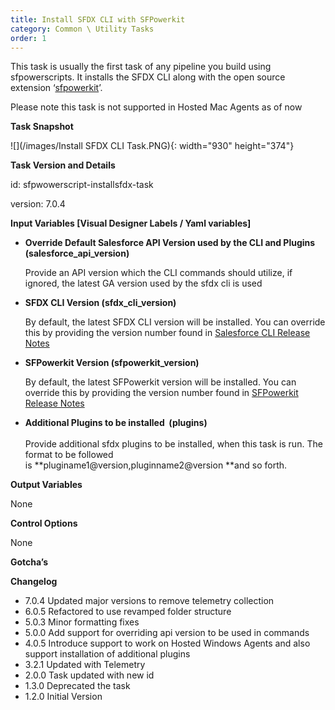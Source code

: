 ```yaml
---
title: Install SFDX CLI with SFPowerkit
category: Common \ Utility Tasks
order: 1
---
```


This task is usually the first task of any pipeline you build using sfpowerscripts. It installs the SFDX CLI along with the open source extension ‘[sfpowerkit](https://github.com/Accenture/sfpowerkit)’.&nbsp;

Please note this task is not supported in Hosted Mac Agents as of now

**Task Snapshot**

![](/images/Install SFDX CLI Task.PNG){: width="930" height="374"}

**Task Version and Details**

id: sfpwowerscript-installsfdx-task

version: 7.0.4

**Input Variables \[Visual Designer Labels / Yaml variables\]**

* **Override Default Salesforce API Version used by the CLI and Plugins (salesforce\_api\_version)**

  Provide an API version which the CLI commands should utilize, if ignored, the latest GA version used by the sfdx cli is used

* **SFDX CLI Version (sfdx\_cli\_version)**

  By default, the latest SFDX CLI version will be installed. You can override this by providing the version number found in [Salesforce CLI Release Notes](https://developer.salesforce.com/media/salesforce-cli/releasenotes.html)

* **SFPowerkit Version (sfpowerkit\_version)**

  By default, the latest SFPowerkit version will be installed. You can override this by providing the version number found in [SFPowerkit Release Notes](https://github.com/Accenture/sfpowerkit/releases)

* **Additional Plugins to be installed &nbsp;(plugins)**<br><br>Provide additional sfdx plugins to be installed, when this task is run. The format to be followed is&nbsp;**pluginame1@version,pluginname2@version&nbsp;**and so forth.

**Output Variables**

None

**Control Options**

None

**Gotcha’s**

**Changelog**

* 7\.0.4 Updated major versions to remove telemetry collection
* 6\.0.5 Refactored to use revamped folder structure
* 5\.0.3 Minor formatting fixes
* 5\.0.0 Add support for overriding api version to be used in commands
* 4\.0.5 Introduce support to work on Hosted Windows Agents and also support installation of additional plugins
* 3\.2.1 Updated with Telemetry
* 2\.0.0 Task updated with new id
* 1\.3.0 Deprecated the task&nbsp;
* 1\.2.0 Initial Version